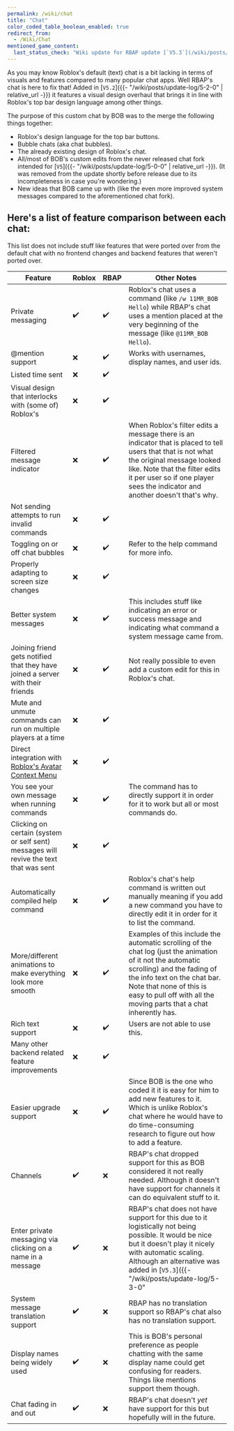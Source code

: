 ```yaml
---
permalink: /wiki/chat
title: "Chat"
color_coded_table_boolean_enabled: true
redirect_from:
  - /Wiki/Chat
mentioned_game_content:
  last_status_check: "Wiki update for RBAP update [`V5.3`](/wiki/posts/update-log/5-3-0)"
---
```


As you may know Roblox's default (text) chat is a bit lacking in terms of visuals and features compared to many popular chat apps. Well RBAP's chat is here to fix that! Added in [`V5.2`]({{- "/wiki/posts/update-log/5-2-0" | relative_url -}}) it features a visual design overhaul that brings it in line with Roblox's top bar design language among other things.

The purpose of this custom chat by BOB was to the merge the following things together:
* Roblox's design language for the top bar buttons.
* Bubble chats (aka chat bubbles).
* The already existing design of Roblox's chat.
* All/most of BOB's custom edits from the never released chat fork intended for [`V5`]({{- "/wiki/posts/update-log/5-0-0" | relative_url -}}). (It was removed from the update shortly before release due to its incompleteness in case you're wondering.)
* New ideas that BOB came up with (like the even more improved system messages compared to the aforementioned chat fork).

## Here's a list of feature comparison between each chat:

This list does not include stuff like features that were ported over from the default chat with no frontend changes and backend features that weren't ported over.

| Feature																													| Roblox | RBAP | Other Notes |
|-|-|-|-|
| Private messaging																											| ✔️ | ✔️ | Roblox's chat uses a command (like `/w 11MR_BOB Hello`) while RBAP's chat uses a mention placed at the very beginning of the message (like `@11MR_BOB Hello`). |
| @mention support																											| ❌ | ✔️ | Works with usernames, display names, and user ids. |
| Listed time sent																											| ❌ | ✔️ |  |
| Visual design that interlocks with (some of) Roblox's																		| ❌ | ✔️ |  |
| Filtered message indicator																								| ❌ | ✔️ | When Roblox's filter edits a message there is an indicator that is placed to tell users that that is not what the original message looked like. Note that the filter edits it per user so if one player sees the indicator and another doesn't that's why. |
| Not sending attempts to run invalid commands																				| ❌ | ✔️ |  |
| Toggling on or off chat bubbles																							| ❌ | ✔️ | Refer to the help command for more info. |
| Properly adapting to screen size changes																					| ❌ | ✔️ |  |
| Better system messages																									| ❌ | ✔️ | This includes stuff like indicating an error or success message and indicating what command a system message came from. |
| Joining friend gets notified that they have joined a server with their friends											| ❌ | ✔️ | Not really possible to even add a custom edit for this in Roblox's chat. |
| Mute and unmute commands can run on multiple players at a time															| ❌ | ✔️ |  |
| Direct integration with [Roblox's Avatar Context Menu](https://developer.roblox.com/en-us/articles/Avatar-Context-Menu)	| ❌ | ✔️ |  |
| You see your own message when running commands																			| ❌ | ✔️ | The command has to directly support it in order for it to work but all or most commands do. |
| Clicking on certain (system or self sent) messages will revive the text that was sent										| ❌ | ✔️ |  |
| Automatically compiled help command																						| ❌ | ✔️ | Roblox's chat's help command is written out manually meaning if you add a new command you have to directly edit it in order for it to list the command. |
| More/different animations to make everything look more smooth																| ❌ | ✔️ | Examples of this include the automatic scrolling of the chat log (just the animation of it not the automatic scrolling) and the fading of the info text on the chat bar. Note that none of this is easy to pull off with all the moving parts that a chat inherently has. |
| Rich text support																											| ❌ | ✔️ | Users are not able to use this. |
| Many other backend related feature improvements																			| ❌ | ✔️ |  |
| Easier upgrade support																									| ❌ | ✔️ | Since BOB is the one who coded it it is easy for him to add new features to it. Which is unlike Roblox's chat where he would have to do time-consuming research to figure out how to add a feature. |
| Channels																													| ✔️ | ❌ | RBAP's chat dropped support for this as BOB considered it not really needed. Although it doesn't have support for channels it can do equivalent stuff to it. |
| Enter private messaging via clicking on a name in a message																| ✔️ | ❌ | RBAP's chat does not have support for this due to it logistically not being possible. It would be nice but it doesn't play it nicely with automatic scaling. Although an alternative was added in [`V5.3`]({{- "/wiki/posts/update-log/5-3-0" | relative_url -}}) which uses [Roblox's Avatar Context Menu](https://developer.roblox.com/en-us/articles/Avatar-Context-Menu) and new ability (from that update) for it to pop up when clicking on a message. |
| System message translation support																						| ✔️ | ❌ | RBAP has no translation support so RBAP's chat also has no translation support. |
| Display names being widely used																							| ✔️ | ❌ | This is BOB's personal preference as people chatting with the same display name could get confusing for readers. Things like mentions support them though. |
| Chat fading in and out																									| ✔️ | ❌ | RBAP's chat doesn't *yet* have support for this but hopefully will in the future. |